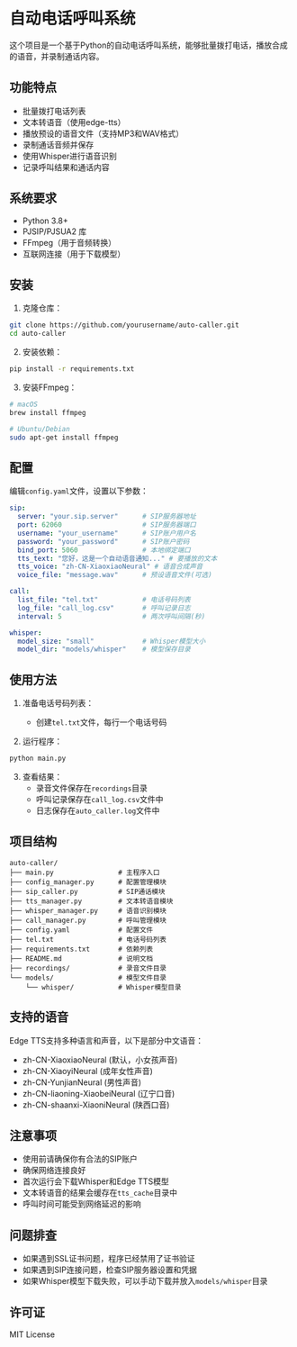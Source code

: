 # 自动电话呼叫系统

这个项目是一个基于Python的自动电话呼叫系统，能够批量拨打电话，播放合成的语音，并录制通话内容。

## 功能特点

- 批量拨打电话列表
- 文本转语音（使用edge-tts）
- 播放预设的语音文件（支持MP3和WAV格式）
- 录制通话音频并保存
- 使用Whisper进行语音识别
- 记录呼叫结果和通话内容

## 系统要求

- Python 3.8+
- PJSIP/PJSUA2 库
- FFmpeg（用于音频转换）
- 互联网连接（用于下载模型）

## 安装

1. 克隆仓库：
```bash
git clone https://github.com/yourusername/auto-caller.git
cd auto-caller
```

2. 安装依赖：
```bash
pip install -r requirements.txt
```

3. 安装FFmpeg：
```bash
# macOS
brew install ffmpeg

# Ubuntu/Debian
sudo apt-get install ffmpeg
```

## 配置

编辑`config.yaml`文件，设置以下参数：

```yaml
sip:
  server: "your.sip.server"      # SIP服务器地址
  port: 62060                    # SIP服务器端口
  username: "your_username"      # SIP账户用户名
  password: "your_password"      # SIP账户密码
  bind_port: 5060                # 本地绑定端口
  tts_text: "您好，这是一个自动语音通知..." # 要播放的文本
  tts_voice: "zh-CN-XiaoxiaoNeural" # 语音合成声音
  voice_file: "message.wav"      # 预设语音文件(可选)

call:
  list_file: "tel.txt"           # 电话号码列表
  log_file: "call_log.csv"       # 呼叫记录日志
  interval: 5                    # 两次呼叫间隔(秒)

whisper:
  model_size: "small"            # Whisper模型大小
  model_dir: "models/whisper"    # 模型保存目录
```

## 使用方法

1. 准备电话号码列表：
   - 创建`tel.txt`文件，每行一个电话号码

2. 运行程序：
```bash
python main.py
```

3. 查看结果：
   - 录音文件保存在`recordings`目录
   - 呼叫记录保存在`call_log.csv`文件中
   - 日志保存在`auto_caller.log`文件中

## 项目结构

```
auto-caller/
├── main.py                # 主程序入口
├── config_manager.py      # 配置管理模块
├── sip_caller.py          # SIP通话模块
├── tts_manager.py         # 文本转语音模块
├── whisper_manager.py     # 语音识别模块
├── call_manager.py        # 呼叫管理模块
├── config.yaml            # 配置文件
├── tel.txt                # 电话号码列表
├── requirements.txt       # 依赖列表
├── README.md              # 说明文档
├── recordings/            # 录音文件目录
└── models/                # 模型文件目录
    └── whisper/           # Whisper模型目录
```

## 支持的语音

Edge TTS支持多种语言和声音，以下是部分中文语音：

- zh-CN-XiaoxiaoNeural (默认，小女孩声音)
- zh-CN-XiaoyiNeural (成年女性声音)
- zh-CN-YunjianNeural (男性声音)
- zh-CN-liaoning-XiaobeiNeural (辽宁口音)
- zh-CN-shaanxi-XiaoniNeural (陕西口音)

## 注意事项

- 使用前请确保你有合法的SIP账户
- 确保网络连接良好
- 首次运行会下载Whisper和Edge TTS模型
- 文本转语音的结果会缓存在`tts_cache`目录中
- 呼叫时间可能受到网络延迟的影响

## 问题排查

- 如果遇到SSL证书问题，程序已经禁用了证书验证
- 如果遇到SIP连接问题，检查SIP服务器设置和凭据
- 如果Whisper模型下载失败，可以手动下载并放入`models/whisper`目录

## 许可证

MIT License